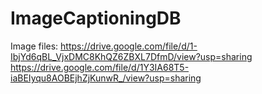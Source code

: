 # ImageCaptioningDB

Image files:
https://drive.google.com/file/d/1-IbjYd6qBL_VjxDMC8KhQZ6ZBXL7DfmD/view?usp=sharing
https://drive.google.com/file/d/1Y3IA68T5-iaBEIyqu8AOBEjhZjKunwR_/view?usp=sharing
